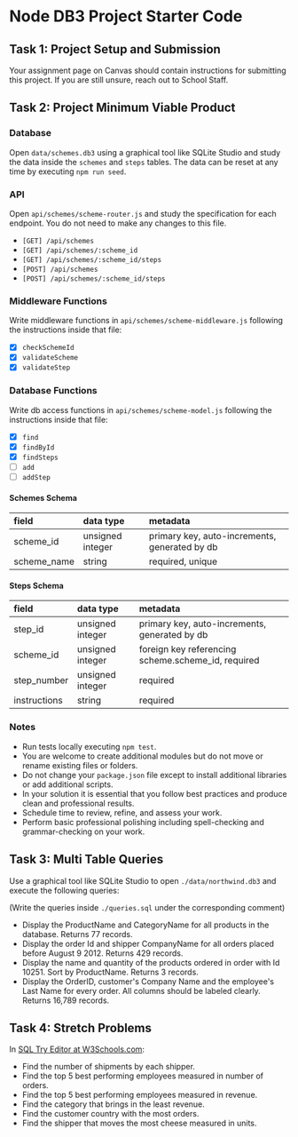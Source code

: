 # Node DB3 Project Starter Code

## Task 1: Project Setup and Submission

Your assignment page on Canvas should contain instructions for submitting this project. If you are still unsure, reach out to School Staff.

## Task 2: Project Minimum Viable Product

### Database

Open `data/schemes.db3` using a graphical tool like SQLite Studio and study the data inside the `schemes` and `steps` tables. The data can be reset at any time by executing `npm run seed`.

### API

Open `api/schemes/scheme-router.js` and study the specification for each endpoint. You do not need to make any changes to this file.

- `[GET] /api/schemes`
- `[GET] /api/schemes/:scheme_id`
- `[GET] /api/schemes/:scheme_id/steps`
- `[POST] /api/schemes`
- `[POST] /api/schemes/:scheme_id/steps`

### Middleware Functions

Write middleware functions in `api/schemes/scheme-middleware.js` following the instructions inside that file:

- [x] `checkSchemeId`
- [x] `validateScheme`
- [x] `validateStep`

### Database Functions

Write db access functions in `api/schemes/scheme-model.js` following the instructions inside that file:

- [x] `find`
- [x] `findById`
- [x] `findSteps`
- [ ] `add`
- [ ] `addStep`

#### Schemes Schema

| field       | data type        | metadata                                      |
| :---------- | :--------------- | :-------------------------------------------- |
| scheme_id   | unsigned integer | primary key, auto-increments, generated by db |
| scheme_name | string           | required, unique                              |

#### Steps Schema

| field        | data type        | metadata                                           |
| :----------- | :--------------- | :------------------------------------------------- |
| step_id      | unsigned integer | primary key, auto-increments, generated by db      |
| scheme_id    | unsigned integer | foreign key referencing scheme.scheme_id, required |
| step_number  | unsigned integer | required                                           |
| instructions | string           | required                                           |

### Notes

- Run tests locally executing `npm test`.
- You are welcome to create additional modules but do not move or rename existing files or folders.
- Do not change your `package.json` file except to install additional libraries or add additional scripts.
- In your solution it is essential that you follow best practices and produce clean and professional results.
- Schedule time to review, refine, and assess your work.
- Perform basic professional polishing including spell-checking and grammar-checking on your work.

## Task 3: Multi Table Queries

Use a graphical tool like SQLite Studio to open `./data/northwind.db3` and execute the following queries:

(Write the queries inside `./queries.sql` under the corresponding comment)

- Display the ProductName and CategoryName for all products in the database. Returns 77 records.
- Display the order Id and shipper CompanyName for all orders placed before August 9 2012. Returns 429 records.
- Display the name and quantity of the products ordered in order with Id 10251. Sort by ProductName. Returns 3 records.
- Display the OrderID, customer's Company Name and the employee's Last Name for every order. All columns should be labeled clearly. Returns 16,789 records.

## Task 4: Stretch Problems

In [SQL Try Editor at W3Schools.com](https://www.w3schools.com/Sql/tryit.asp?filename=trysql_select_top):

- Find the number of shipments by each shipper.
- Find the top 5 best performing employees measured in number of orders.
- Find the top 5 best performing employees measured in revenue.
- Find the category that brings in the least revenue.
- Find the customer country with the most orders.
- Find the shipper that moves the most cheese measured in units.

<!--
# Tests

[x] [0] sanity check (30 ms)
    - server.js

## [GET] /api/schemes

[x] [1] gets all the schemes from db, including schemes _without_ steps (LEFT VS. INNER JOIN !!!) (17 ms)
[x] [2] the schemes returned have a `scheme_id` key (6 ms)
[x] [3] the schemes returned have a `scheme_name` key (5 ms)
[x] [4] the schemes returned have a `number_of_steps` key (5 ms)
[x] [5] the schemes arrive sorted by `scheme_id` ascending (6 ms)
[x] [6] each scheme returned has the correct `number_of_steps` (5 ms)

## [GET] /api/schemes/:scheme\*id

[x] [7] the scheme returned has the correct `scheme_id` \_number\* (10 ms)
[x] [8] the scheme returned has the correct `scheme_name` (5 ms)
[x] [9] the scheme returned has a `steps` property which is an array (5 ms)
[x] [10] the scheme returned has an empty `steps` array if the scheme has no steps (4 ms)
[x] [11] the scheme returned has the correct number of steps (5 ms)
[x] [12] each step inside the scheme returned has `step_id`, `step_number` and `instructions` keys (4 ms)
[x] [13] the steps inside the scheme returned are ordered by `step_number` ascending (8 ms)
[x] [14] responds with 404 and proper error on non-existing `scheme_id` (9 ms)

## [GET] /api/schemes/:scheme_id/steps

[x] [15] returns the correct number of steps for a `scheme_id` (10 ms)
[x] [16] the steps returned are ordered by `step_number` ascending (5 ms)
[x] [17] the steps returned have the proper `step_number`, `step_id`, `instructions` and `scheme_name` (4 ms)
[x] [18] responds with 404 and proper error on non-existing `scheme_id` (4 ms)

## [POST] /api/schemes

[ ] [19] can create a new scheme in the database (13 ms)
[ ] [20] responds with 201 status code (4 ms)
[ ] [21] responds with the newly created scheme record (5 ms)
[x] [22] responds with 400 and proper message on missing or bad `scheme_name` (5 ms)

## [POST] /api/schemes/:scheme_id/steps

[ ] [23] can create a new step in the database (5 ms)
[ ] [24] responds with 201 status code (4 ms)
[ ] [25] responds with the complete list of steps for the given `scheme_id` including the new one (5 ms)
[ ] [26] responds with well formed steps ordered by `step_number` ascending (4 ms)
[x] [27] responds with 400 and proper message on missing or bad `step_number` or `instructions` (7 ms)
-->
